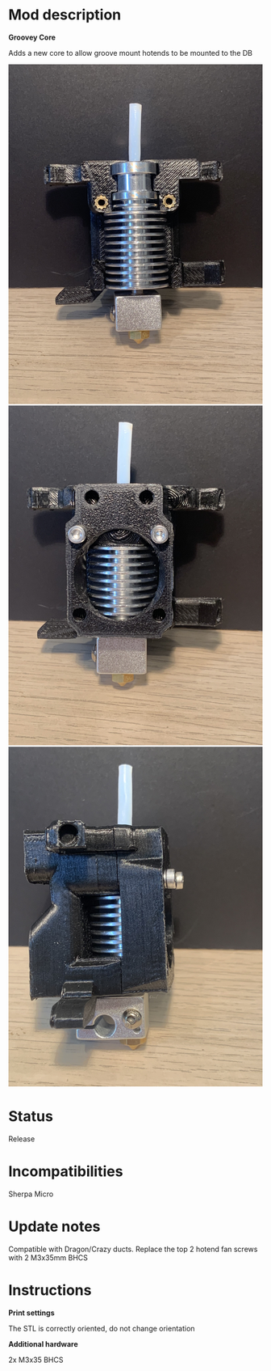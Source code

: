 # Mod description

**Groovey Core**

Adds a new core to allow groove mount hotends to be mounted to the DB

![Groovey core](GrooveyCore1.jpg)
![Groovey core](GrooveyCore2.jpg)
![Groovey core](GrooveyCore3.jpg)

# Status

Release

# Incompatibilities

Sherpa Micro

# Update notes

Compatible with Dragon/Crazy ducts.
Replace the top 2 hotend fan screws with 2 M3x35mm BHCS

# Instructions

**Print settings**

The STL is correctly oriented, do not change orientation

**Additional hardware**

2x M3x35 BHCS
